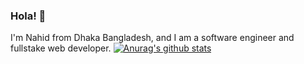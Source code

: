 ### Hola!  👋

I'm Nahid from Dhaka Bangladesh, and I am a software engineer and fullstake web developer.
[![Anurag's github stats](https://github-readme-stats.vercel.app/api?username=lasker61)](https://github.com/anuraghazra/github-readme-stats)
